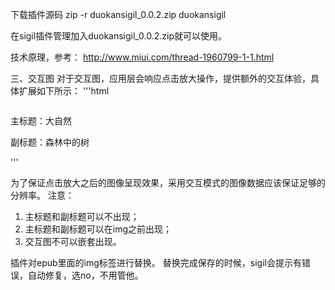 
下载插件源码
zip -r duokansigil_0.0.2.zip duokansigil

在sigil插件管理加入duokansigil_0.0.2.zip就可以使用。

技术原理，参考：
http://www.miui.com/thread-1960799-1-1.html

三、交互图
对于交互图，应用层会响应点击放大操作，提供额外的交互体验，具体扩展如下所示：
'''html
<div class="duokan-image-single">
    <img src="../Images/tree.png"alt="" />
    <p class="duokan-image-maintitle">主标题：大自然</p>
    <p class="duokan-image-subtitle">副标题：森林中的树</p>
</div>
'''

为了保证点击放大之后的图像呈现效果，采用交互模式的图像数据应该保证足够的分辨率。
注意：
1. 主标题和副标题可以不出现；
2. 主标题和副标题可以在img之前出现；
3. 交互图不可以嵌套出现。


插件对epub里面的img标签进行替换。
替换完成保存的时候，sigil会提示有错误，自动修复，选no，不用管他。